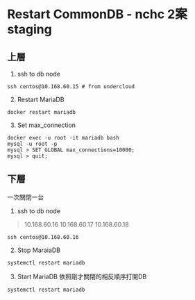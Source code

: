 # Restart CommonDB - nchc 2案 staging
## 上層
1. ssh to db node
```
ssh centos@10.168.60.15 # from undercloud
```
2. Restart MariaDB
```
docker restart mariadb
```
3. Set max_connection
```
docker exec -u root -it mariadb bash
mysql -u root -p
mysql > SET GLOBAL max_connections=10000;
mysql > quit;
```
## 下層
一次關閉一台
1. ssh to db node 
> 10.168.60.16
> 10.168.60.17
> 10.168.60.18
```
ssh centos@10.168.60.16
```
2. Stop MaraiaDB
```
systemctl restart mariadb
```
3. Start MariaDB 
依照剛才關閉的相反順序打開DB
```
systemctl restart mariadb
```
